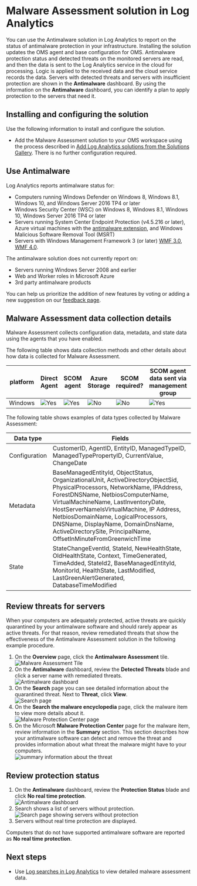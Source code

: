 <properties
	pageTitle="Malware Assessment solution in Log Analytics | Microsoft Azure"
	description="You can use the Antimalware solution in Log Analytics to report on the status of antimalware protection in your infrastructure."
	services="log-analytics"
	documentationCenter=""
	authors="bandersmsft"
	manager="jwhit"
	editor=""/>

<tags
	ms.service="log-analytics"
	ms.workload="na"
	ms.tgt_pltfrm="na"
	ms.devlang="na"
	ms.topic="article"
	ms.date="10/10/2016"
	ms.author="banders"/>

# Malware Assessment solution in Log Analytics


You can use the Antimalware solution in Log Analytics to report on the status of antimalware protection in your infrastructure. Installing the solution updates the OMS agent and base configuration for OMS. Antimalware protection status and detected threats on the monitored servers are read, and then the data is sent to the Log Analytics service in the cloud for processing. Logic is applied to the received data and the cloud service records the data. Servers with detected threats and servers with insufficient protection are shown in the **Antimalware** dashboard. By using the information on the **Antimalware** dashboard, you can identify a plan to apply protection to the servers that need it.

## Installing and configuring the solution
Use the following information to install and configure the solution.

- Add the Malware Assessment solution to your OMS workspace using the process described in [Add Log Analytics solutions from the Solutions Gallery](log-analytics-add-solutions.md).  There is no further configuration required.


## Use Antimalware

Log Analytics reports antimalware status for:

- Computers running Windows Defender on Windows 8, Windows 8.1, Windows 10, and Windows Server 2016 TP4 or later
- Windows Security Center (WSC) on Windows 8, Windows 8.1, Windows 10, Windows Server 2016 TP4 or later
- Servers running System Center Endpoint Protection (v4.5.216 or later), Azure virtual machines with the [antimalware extension](http://go.microsoft.com/fwlink/?linkid=398023), and Windows Malicious Software Removal Tool (MSRT)  
- Servers with Windows Management Framework 3 &#40;or later&#41; [WMF 3.0](https://support.microsoft.com/kb/2506143), [WMF 4.0](http://www.microsoft.com/download/details.aspx?id=40855).

The antimalware solution does not currently report on:

- Servers running Windows Server 2008 and earlier
- Web and Worker roles in Microsoft Azure
- 3rd party antimalware products

You can help us prioritize the addition of new features by voting or adding a new suggestion on our [feedback page](http://feedback.azure.com/forums/267889-azure-operational-insights/category/88093-malware-assessment-solution).


## Malware Assessment data collection details

Malware Assessment collects configuration data, metadata, and state data using the agents that you have enabled.

The following table shows data collection methods and other details about how data is collected for Malware Assessment.

| platform | Direct Agent | SCOM agent | Azure Storage | SCOM required? | SCOM agent data sent via management group | collection frequency |
|---|---|---|---|---|---|---|
|Windows|![Yes](./media/log-analytics-malware/oms-bullet-green.png)|![Yes](./media/log-analytics-malware/oms-bullet-green.png)|![No](./media/log-analytics-malware/oms-bullet-red.png)|            ![No](./media/log-analytics-malware/oms-bullet-red.png)|![Yes](./media/log-analytics-malware/oms-bullet-green.png)| hourly|


The following table shows examples of data types collected by Malware Assessment:

|**Data type**|**Fields**|
|---|---|
|Configuration|CustomerID, AgentID, EntityID, ManagedTypeID, ManagedTypePropertyID, CurrentValue, ChangeDate|
|Metadata|BaseManagedEntityId, ObjectStatus, OrganizationalUnit, ActiveDirectoryObjectSid, PhysicalProcessors, NetworkName, IPAddress, ForestDNSName, NetbiosComputerName, VirtualMachineName, LastInventoryDate, HostServerNameIsVirtualMachine, IP Address, NetbiosDomainName, LogicalProcessors, DNSName, DisplayName, DomainDnsName, ActiveDirectorySite, PrincipalName, OffsetInMinuteFromGreenwichTime|
|State|StateChangeEventId, StateId, NewHealthState, OldHealthState, Context, TimeGenerated, TimeAdded, StateId2, BaseManagedEntityId, MonitorId, HealthState, LastModified, LastGreenAlertGenerated, DatabaseTimeModified|

## Review threats for servers

When your computers are adequately protected, active threats are quickly quarantined by your antimalware software and should rarely appear as active threats. For that reason, review remediated threats that show the effectiveness of the Antimalware Assessment solution in the following example procedure.

1. On the **Overview** page, click the **Antimalware Assessment** tile.  
    ![Malware Assessment Tile](./media/log-analytics-malware/oms-antimalware01.png)
2. On the **Antimalware** dashboard, review the **Detected Threats** blade and click a server name with remediated threats.  
    ![Antimalware dashboard](./media/log-analytics-malware/oms-antimalware02.png)
3. On the **Search** page you can see detailed information about the quarantined threat. Next to **Threat**, click **View**.  
    ![Search page](./media/log-analytics-malware/oms-antimalware03.png)
4. On the **Search the malware encyclopedia** page, click the malware item to view more details about it.  
    ![Malware Protection Center page](./media/log-analytics-malware/oms-antimalware04.png)
5. On the Microsoft **Malware Protection Center** page for the malware item, review information in the **Summary** section. This section describes how your antimalware software can detect and remove the threat and provides information about what threat the malware might have to your computers.  
    ![summary information about the threat](./media/log-analytics-malware/oms-antimalware05.png)

## Review protection status

1. On the **Antimalware** dashboard, review the **Protection Status** blade and click **No real time protection**.  
    ![Antimalware dashboard](./media/log-analytics-malware/oms-antimalware06.png)
2. Search shows a list of servers without protection.  
    ![Search page showing servers without protection](./media/log-analytics-malware/oms-antimalware07.png)
3. Servers without real time protection are displayed.

Computers that do not have supported antimalware software are reported as **No real time protection**.


## Next steps

- Use [Log searches in Log Analytics](log-analytics-log-searches.md) to view detailed malware assessment data.
